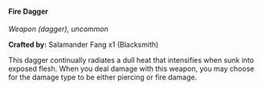 #### Fire Dagger
_Weapon (dagger), uncommon_

**Crafted by:** Salamander Fang x1 (Blacksmith)

This dagger continually radiates a dull heat that intensifies when sunk into exposed flesh. When you deal damage with this weapon, you may choose for the damage type to be either piercing or fire damage.